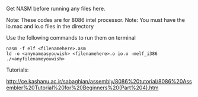 Get NASM before running any files here.

Note: These codes are for 8086 intel processor.
Note: You must have the io.mac and io.o files in the directory

Use the following commands to run them on terminal  
  
    nasm -f elf <filenamehere>.asm
    ld -o <anynameasyouwish> <filenamehere>.o io.o -melf_i386
    ./<anyfilenameyouwish>

Tutorials:

http://ce.kashanu.ac.ir/sabaghian/assembly/8086%20tutorial/8086%20Assembler%20Tutorial%20for%20Beginners%20(Part%204).htm
